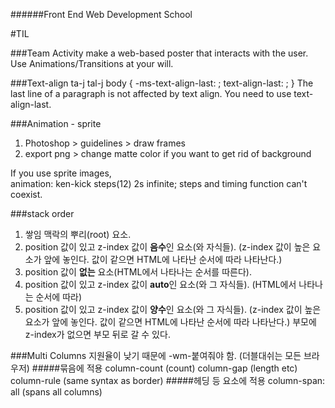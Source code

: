 ######Front End Web Development School

#TIL

###Team Activity
make a web-based poster that interacts with the user.
Use Animations/Transitions at your will.

###Text-align
ta-j
tal-j
body {
	-ms-text-align-last: ;
	text-align-last: ;
}
The last line of a paragraph is not affected by text align. You need to use text-align-last.

###Animation - sprite
1. Photoshop > guidelines > draw frames
1. export png > change matte color if you want to get rid of background

If you use sprite images,  	
animation: ken-kick steps(12) 2s infinite;
steps and timing function can't coexist.


###stack order 
1. 쌓임 맥락의 뿌리(root) 요소.
1. position 값이 있고 z-index 값이 **음수**인 요소(와 자식들). (z-index 값이 높은 요소가 앞에 놓인다. 값이 같으면 HTML에 나타난 순서에 따라 나타난다.)
1. position 값이 **없는** 요소(HTML에서 나타나는 순서를 따른다).
1. position 값이 있고 z-index 값이 **auto**인 요소(와 그 자식들). (HTML에서 나타나는 순서에 따라)
1. position 값이 있고 z-index 값이 **양수**인 요소(와 그 자식들). (z-index 값이 높은 요소가 앞에 놓인다. 값이 같으면 HTML에 나타난 순서에 따라 나타난다.)
부모에 z-index가 없으면 부모 뒤로 갈 수 있다.

###Multi Columns
지원율이 낮기 때문에 -wm-붙여줘야 함.
(더블대쉬는 모든 브라우저)
#####묶음에 적용
column-count (count)
column-gap (length etc)
column-rule (same syntax as border)
#####헤딩 등 요소에 적용
column-span: all (spans all columns)


